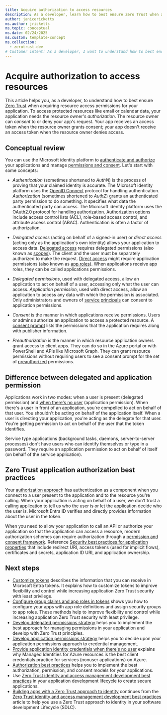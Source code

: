 ```yaml
---
title: Acquire authorization to access resources
description: As a developer, learn how to best ensure Zero Trust when acquiring resource access permissions for your application.
author: janicericketts
ms.author: jricketts
ms.topic: conceptual
ms.date: 02/24/2025
ms.custom: template-concept
ms.collection:
  - zerotrust-dev
# Customer intent: As a developer, I want to understand how to best ensure Zero Trust when acquiring resource access permissions for my application.
---
```

# Acquire authorization to access resources

This article helps you, as a developer, to understand how to best ensure [Zero Trust](overview.md) when acquiring resource access permissions for your application. To access protected resources like email or calendar data, your application needs the resource owner's *authorization*. The resource owner can *consent* to or deny your app's request. Your app receives an access token when the resource owner grants consent; your app doesn't receive an access token when the resource owner denies access.

## Conceptual review

You can use the Microsoft identity platform to [authenticate and authorize](/entra/identity-platform/authentication-vs-authorization) your applications and manage [permissions and consent](/entra/identity-platform/permissions-consent-overview). Let's start with some concepts:

- *Authentication* (sometimes shortened to *AuthN*) is the process of proving that your claimed identity is accurate. The Microsoft identity platform uses the [OpenID Connect](https://openid.net/connect/) protocol for handling authentication. *Authorization* (sometimes shortened to *AuthZ*) grants an authenticated party permission to do something. It specifies what data the authenticated party can access. The Microsoft identity platform uses the [OAuth2.0](https://oauth.net/2/) protocol for handling authorization. [Authorization options](/entra/identity-platform/authorization-basics) include access control lists (ACL), role-based access control, and attribute access control (ABAC). Authentication is often a factor of authorization.

- *Delegated access* (acting on behalf of a signed-in user) or *direct access* (acting only as the application's own identity) allows your application to access data. [Delegated access](/entra/identity-platform/permissions-consent-overview#delegated-access-access-on-behalf-of-a-user) requires delegated permissions (also known as [scopes](/entra/identity-platform/permissions-consent-overview#scopes-and-permissions)). The client and the user must be separately authorized to make the request. [Direct access](/entra/identity-platform/permissions-consent-overview#direct-access-app-only-access) might require application permissions (also known as [app roles](/entra/identity-platform/howto-add-app-roles-in-apps)). When applications receive app roles, they can be called applications permissions.

- *Delegated permissions*, used with delegated access, allow an application to act on behalf of a user, accessing only what the user can access. *Application permission*, used with direct access, allow an application to access any data with which the permission is associated. Only administrators and owners of [service principals](/entra/identity-platform/how-applications-are-added#what-are-service-principals-and-where-do-they-come-from) can consent to application permissions.

- *Consent* is the manner in which applications receive permissions. Users or admins authorize an application to access a protected resource. A [consent prompt](/entra/identity-platform/application-consent-experience) lists the permissions that the application requires along with publisher information.

- *Preauthorization* is the manner in which resource application owners grant access to client apps. They can do so in the Azure portal or with PowerShell and APIs like Microsoft Graph. They can grant resource permissions without requiring users to see a consent prompt for the set of [preauthorized](/entra/identity-platform/permissions-consent-overview#preauthorization) permissions.

## Difference between delegated and application permission

Applications work in two modes: when a user is present (delegated permission) and [when there's no user](identity-non-user-applications.md) (application permission). When there's a user in front of an application, you're compelled to act on behalf of that user. You shouldn't be acting on behalf of the application itself. When a user is directing your application, you're acting as the delegate for that user. You're getting permission to act on behalf of the user that the token identifies.

Service type applications (background tasks, daemons, server-to-server processes) don't have users who can identify themselves or type in a password. They require an application permission to act on behalf of itself (on behalf of the service application).

## Zero Trust application authorization best practices

Your [authorization approach](/entra/identity-platform/authorization-basics) has authentication as a component when you connect to a user present to the application and to the resource you're calling. When your application is acting on behalf of a user, we don't trust a calling application to tell us who the user is or let the application decide who the user is. Microsoft Entra ID verifies and directly provides information about the user in the token.

When you need to allow your application to call an API or authorize your application so that the application can access a resource, modern authorization schemes can require authorization through a [permission and consent framework](/entra/identity-platform/application-consent-experience). Reference [Security best practices for application properties](/entra/identity-platform/security-best-practices-for-app-registration) that include redirect URI, access tokens (used for implicit flows), certificates and secrets, application ID URI, and application ownership.

## Next steps

- [Customize tokens](zero-trust-token-customization.md) describes the information that you can receive in Microsoft Entra tokens. It explains how to customize tokens to improve flexibility and control while increasing application Zero Trust security with least privilege.
- [Configure group claims and app roles in tokens](configure-tokens-group-claims-app-roles.md) shows you how to configure your apps with app role definitions and assign security groups to app roles. These methods help to improve flexibility and control while increasing application Zero Trust security with least privilege.
- [Develop delegated permissions strategy](developer-strategy-delegated-permission.md) helps you to implement the best approach for managing permissions in your application and develop with Zero Trust principles.
- [Develop application permissions strategy](developer-strategy-application-permissions.md) helps you to decide upon your application permissions approach to credential management.
- [Provide application identity credentials when there's no user](identity-non-user-applications.md) explains why Managed Identities for Azure resources is the best client credentials practice for services (nonuser applications) on Azure.
- [Authorization best practices](developer-strategy-authorization-best-practices.md) helps you to implement the best authorization, permission, and consent models for your applications.
- Use [Zero Trust identity and access management development best practices](identity-iam-development-best-practices.md) in your application development lifecycle to create secure applications.
- [Building apps with a Zero Trust approach to identity](identity.md) continues from the [Zero Trust identity and access management development best practices](identity-iam-development-best-practices.md) article to help you use a Zero Trust approach to identity in your software development Lifecycle (SDLC).
